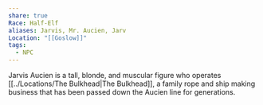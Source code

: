 ```yaml
---
share: true
Race: Half-Elf
aliases: Jarvis, Mr. Aucien, Jarv
Location: "[[Goslow]]"
tags:
  - NPC
---
```


Jarvis Aucien is a tall, blonde, and muscular figure who operates [[../Locations/The Bulkhead|The Bulkhead]], a family rope and ship making business that has been passed down the Aucien line for generations.